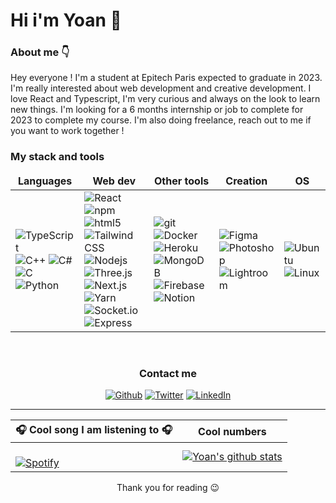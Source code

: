 # Hi i'm Yoan 👋

### About me :point_down:
Hey everyone ! I'm a student at Epitech Paris expected to graduate in 2023. I'm really interested about web development and creative development. I love React and Typescript, I'm very curious and always on the look to learn new things. I'm looking for a 6 months internship or job to complete for 2023 to complete my course. I'm also doing freelance, reach out to me if you want to work together !


<h3> My stack and tools </h3>

<table>
  <thead align="center">
    <tr border: none;>
      <td><b>Languages</b></td>
      <td><b>Web dev</b></td>
      <td><b>Other tools</b></td>
      <td><b>Creation</b></td>
      <td><b>OS</b></td>
    </tr>
  </thead>
  <tbody>
    <tr>
      <td>
      <img alt="TypeScript" src="https://img.shields.io/badge/-TypeScript-007ACC?style=flat-square&logo=typescript&logoColor=white" />
      <img alt="C++" src="https://img.shields.io/static/v1?style=flat-square&message=C%2B%2B&color=00599C&logo=C%2B%2B&logoColor=FFFFFF&label=" />
      <img alt="C#" src="https://img.shields.io/static/v1?style=flat-square&message=C+Sharp&color=239120&logo=C+Sharp&logoColor=FFFFFF&label=" />
      <img alt="C" src="https://img.shields.io/static/v1?style=flat-square&message=C&color=222222&logo=C&logoColor=A8B9CC&label=" />
      <img alt="Python" src="https://img.shields.io/static/v1?style=flat-square&message=Python&color=3776AB&logo=Python&logoColor=FFFFFF&label=" />
      </td>
       <td>
<img alt="React" src="https://img.shields.io/badge/-React-45b8d8?style=flat-square&logo=react&logoColor=white" />
 <img alt="npm" src="https://img.shields.io/badge/-NPM-CB3837?style=flat-square&logo=npm&logoColor=white" />
  <img alt="html5" src="https://img.shields.io/badge/-HTML5-E34F26?style=flat-square&logo=html5&logoColor=white" />
  <img alt="Tailwind CSS" src="https://img.shields.io/static/v1?style=flat-square&message=Tailwind+CSS&color=222222&logo=Tailwind+CSS&logoColor=06B6D4&label=" />
 <img alt="Nodejs" src="https://img.shields.io/badge/-Nodejs-43853d?style=flat-square&logo=Node.js&logoColor=white" />
  <img alt="Three.js" src="https://img.shields.io/static/v1?style=flat-square&message=Three.js&color=000000&logo=Three.js&logoColor=FFFFFF&label=" />
  <img alt="Next.js" src="https://img.shields.io/static/v1?style=flat-square&message=Next.js&color=000000&logo=Next.js&logoColor=FFFFFF&label=" />
  <img alt="Yarn" src="https://img.shields.io/static/v1?style=flat-square&message=Yarn&color=2C8EBB&logo=Yarn&logoColor=FFFFFF&label=" />
  <img alt="Socket.io" src="https://img.shields.io/static/v1?style=flat-square&message=Socket.io&color=010101&logo=Socket.io&logoColor=FFFFFF&label=" />
  <img alt="Express" src="https://img.shields.io/static/v1?style=flat-square&message=Express&color=000000&logo=Express&logoColor=FFFFFF&label=" />
</td>
<td>
<img alt="git" src="https://img.shields.io/badge/-Git-F05032?style=flat-square&logo=git&logoColor=white" />
  <img alt="Docker" src="https://img.shields.io/badge/-Docker-46a2f1?style=flat-square&logo=docker&logoColor=white" />
  <img alt="Heroku" src="https://img.shields.io/badge/-Heroku-430098?style=flat-square&logo=heroku&logoColor=white" />
    <img alt="MongoDB" src="https://img.shields.io/badge/-MongoDB-13aa52?style=flat-square&logo=mongodb&logoColor=white" />
    <img alt="Firebase" src="https://img.shields.io/static/v1?style=flat-square&message=Firebase&color=222222&logo=Firebase&logoColor=FFCA28&label=" />
    <img alt="Notion" src="https://img.shields.io/static/v1?style=flat-square&message=Notion&color=000000&logo=Notion&logoColor=FFFFFF&label=" />
</td>
<td>
<img alt="Figma" src="https://img.shields.io/static/v1?style=flat-square&message=Figma&color=F24E1E&logo=Figma&logoColor=FFFFFF&label=" />
<img alt="Photoshop" src="https://img.shields.io/static/v1?style=flat-square&message=Adobe+Photoshop&color=31A8FF&logo=Adobe+Photoshop&logoColor=FFFFFF&label=" />
<img alt="Lightroom" src="https://img.shields.io/static/v1?style=flat-square&message=Adobe+Lightroom&color=31A8FF&logo=Adobe+Lightroom&logoColor=FFFFFF&label=" />
</td>
<td>
<img alt="Ubuntu" src="https://img.shields.io/static/v1?style=flat-square&message=Ubuntu&color=E95420&logo=Ubuntu&logoColor=FFFFFF&label=" />
<img alt="Linux" src="https://img.shields.io/static/v1?style=flat-square&message=Linux&color=222222&logo=Linux&logoColor=FCC624&label=" />
</td>
    </tr>
  </tbody>
</table>

<br />

<h3 align="center"> Contact me </h3>

<p align="center"><a href="https://github.com/yoansj" target="_blank"><img alt="Github" src="https://img.shields.io/badge/GitHub-%2312100E.svg?&style=for-the-badge&logo=Github&logoColor=white" /></a> <a href="https://twitter.com/yoansj" target="_blank"><img alt="Twitter" src="https://img.shields.io/badge/twitter-%231DA1F2.svg?&style=for-the-badge&logo=twitter&logoColor=white" /></a> <a href="https://www.linkedin.com/in/yoansj/" target="_blank"><img alt="LinkedIn" src="https://img.shields.io/badge/linkedin-%230077B5.svg?&style=for-the-badge&logo=linkedin&logoColor=white" /></a>
</p>

---

:headphones: Cool song I am listening to :headphones: | Cool numbers
---  | --- |
&nbsp; <br> [![Spotify](https://novatorem-self-tau.vercel.app/api/spotify)](https://open.spotify.com/user/0uwen28hfp6lk6x98q4wgux5z) | [![Yoan's github stats](https://github-readme-stats.vercel.app/api?username=yoansj&show_icons=true&theme=dark)](https://github.com/anuraghazra/github-readme-stats)


<p align="center">Thank you for reading 😉</p>
